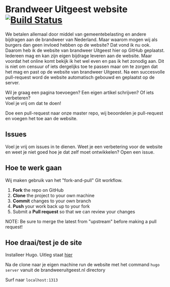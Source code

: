 # Brandweer Uitgeest website [![Build Status](https://travis-ci.org/SvenKortekaas/brandweeruitgeest.nl.svg?branch=master)](https://travis-ci.org/SvenKortekaas/brandweeruitgeest.nl)

We betalen allemaal door middel van gemeentebelasting en andere bijdragen aan de brandweer van Nederland. Maar waarom mogen wij als burgers dan geen invloed hebben op de website? Dat vond ik nu ook. Daarom heb ik de website van brandweer Uitgeest hier op GitHub geplaatst. Iedereen mag en kan zijn eigen bijdrage leveren aan de website. Maar voordat het online komt bekijk ik het wel even en pas ik het zonodig aan. Dit is niet om censuur of iets dergelijks toe te passen maar om te zorgen dat het mag en past op de website van brandweer Uitgeest. Na een succesvolle pull-request word de website automatisch gebouwd en geplaatst op de server.  

Wil je graag een pagina toevoegen? Een eigen artikel schrijven? Of iets verbeteren?  
Voel je vrij om dat te doen!  

Doe een pull-request naar onze master repo, wij beoordelen je pull-request en voegen het toe aan de website.  

## Issues

Voel je vrij om issues in te dienen. Weet je een verbetering voor de website en weet je niet goed hoe je dat zelf moet ontwikkelen? Open een issue.  

## Hoe te werk gaan

Wij maken gebruik van het "fork-and-pull" Git workflow.

 1. **Fork** the repo on GitHub
 2. **Clone** the project to your own machine
 3. **Commit** changes to your own branch
 4. **Push** your work back up to your fork
 5. Submit a **Pull request** so that we can review your changes

NOTE: Be sure to merge the latest from "upstream" before making a pull request!

## Hoe draai/test je de site

Installeer Hugo. Uitleg staat [hier](http://gohugo.io/getting-started/installing/)  

Na de clone naar je eigen machine run de website met het command `hugo server` vanuit de brandweeruitgeest.nl directory  

Surf naar `localhost:1313`  